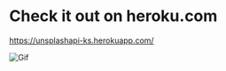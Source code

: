 # Check it out on heroku.com

https://unsplashapi-ks.herokuapp.com/

![Gif](https://media.giphy.com/media/QYdqFycYA84IZyFaKE/giphy.gif)
